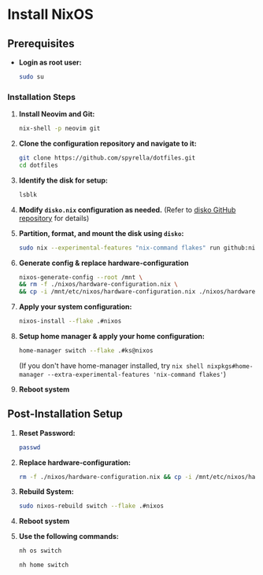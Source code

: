 # Install NixOS

## Prerequisites

- **Login as root user:**

  ```bash
  sudo su
  ```

### Installation Steps

1. **Install Neovim and Git:**

   ```bash
   nix-shell -p neovim git
   ```

2. **Clone the configuration repository and navigate to it:**

   ```bash
   git clone https://github.com/spyrella/dotfiles.git
   cd dotfiles
   ```

3. **Identify the disk for setup:**

   ```bash
   lsblk
   ```

4. **Modify `disko.nix` configuration as needed.**
   (Refer to [disko GitHub repository](https://github.com/nix-community/disko) for details)

5. **Partition, format, and mount the disk using `disko`:**

   ```bash
   sudo nix --experimental-features "nix-command flakes" run github:nix-community/disko -- --mode disko ./disko.nix
   ```

6. **Generate config & replace hardware-configuration**

   ```bash
   nixos-generate-config --root /mnt \
   && rm -f ./nixos/hardware-configuration.nix \
   && cp -i /mnt/etc/nixos/hardware-configuration.nix ./nixos/hardware-configuration.nix
   ```

7. **Apply your system configuration:**

   ```bash
   nixos-install --flake .#nixos
   ```

8. **Setup home manager & apply your home configuration:**

   ```bash
   home-manager switch --flake .#ks@nixos
   ```

    (If you don't have home-manager installed, try `nix shell nixpkgs#home-manager --extra-experimental-features 'nix-command flakes'`)

9. **Reboot system**

## Post-Installation Setup

1. **Reset Password:**

    ```bash
    passwd
    ```

2. **Replace hardware-configuration:**

    ```bash
    rm -f ./nixos/hardware-configuration.nix && cp -i /mnt/etc/nixos/hardware-configuration.nix ./nixos/hardware-configuration.nix
    ```

3. **Rebuild System:**

    ```bash
    sudo nixos-rebuild switch --flake .#nixos
    ```

4. **Reboot system**

5. **Use the following commands:**

    ```bash
    nh os switch
    ```

    ```bash
    nh home switch
    ```